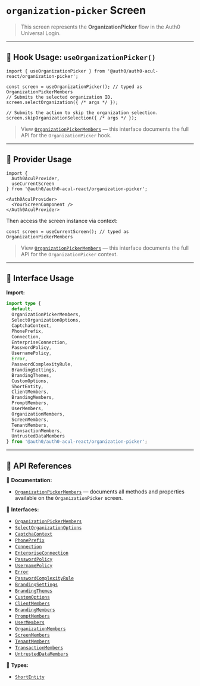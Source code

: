 # `organization-picker` Screen

> This screen represents the **OrganizationPicker** flow in the Auth0 Universal Login.

---

## 🔹 Hook Usage: `useOrganizationPicker()`

```tsx
import { useOrganizationPicker } from '@auth0/auth0-acul-react/organization-picker';

const screen = useOrganizationPicker(); // typed as OrganizationPickerMembers
// Submits the selected organization ID.
screen.selectOrganization({ /* args */ });

// Submits the action to skip the organization selection.
screen.skipOrganizationSelection({ /* args */ });
```

> View [`OrganizationPickerMembers`](https://auth0.github.io/universal-login/interfaces/Classes.OrganizationPickerMembers.html) — this interface documents the full API for the `OrganizationPicker` hook.

---

## 🔹 Provider Usage

```tsx
import {
  Auth0AculProvider,
  useCurrentScreen
} from '@auth0/auth0-acul-react/organization-picker';

<Auth0AculProvider>
  <YourScreenComponent />
</Auth0AculProvider>
```

Then access the screen instance via context:

```tsx
const screen = useCurrentScreen(); // typed as OrganizationPickerMembers
```

> View [`OrganizationPickerMembers`](https://auth0.github.io/universal-login/interfaces/Classes.OrganizationPickerMembers.html) — this interface documents the full API for the `OrganizationPicker` context.

---

## 🔹 Interface Usage

**Import:**

```ts
import type {
  default,
  OrganizationPickerMembers,
  SelectOrganizationOptions,
  CaptchaContext,
  PhonePrefix,
  Connection,
  EnterpriseConnection,
  PasswordPolicy,
  UsernamePolicy,
  Error,
  PasswordComplexityRule,
  BrandingSettings,
  BrandingThemes,
  CustomOptions,
  ShortEntity,
  ClientMembers,
  BrandingMembers,
  PromptMembers,
  UserMembers,
  OrganizationMembers,
  ScreenMembers,
  TenantMembers,
  TransactionMembers,
  UntrustedDataMembers
} from '@auth0/auth0-acul-react/organization-picker';
```

---

## 🔸 API References

📝 **Documentation:**  
- [`OrganizationPickerMembers`](https://auth0.github.io/universal-login/interfaces/Classes.OrganizationPickerMembers.html) — documents all methods and properties available on the `OrganizationPicker` screen.

📃 **Interfaces:**
- [`OrganizationPickerMembers`](https://auth0.github.io/universal-login/interfaces/Classes.OrganizationPickerMembers.html)
- [`SelectOrganizationOptions`](https://auth0.github.io/universal-login/interfaces/Classes.SelectOrganizationOptions.html)
- [`CaptchaContext`](https://auth0.github.io/universal-login/interfaces/Classes.CaptchaContext.html)
- [`PhonePrefix`](https://auth0.github.io/universal-login/interfaces/Classes.PhonePrefix.html)
- [`Connection`](https://auth0.github.io/universal-login/interfaces/Classes.Connection.html)
- [`EnterpriseConnection`](https://auth0.github.io/universal-login/interfaces/Classes.EnterpriseConnection.html)
- [`PasswordPolicy`](https://auth0.github.io/universal-login/interfaces/Classes.PasswordPolicy.html)
- [`UsernamePolicy`](https://auth0.github.io/universal-login/interfaces/Classes.UsernamePolicy.html)
- [`Error`](https://auth0.github.io/universal-login/interfaces/Classes.Error.html)
- [`PasswordComplexityRule`](https://auth0.github.io/universal-login/interfaces/Classes.PasswordComplexityRule.html)
- [`BrandingSettings`](https://auth0.github.io/universal-login/interfaces/Classes.BrandingSettings.html)
- [`BrandingThemes`](https://auth0.github.io/universal-login/interfaces/Classes.BrandingThemes.html)
- [`CustomOptions`](https://auth0.github.io/universal-login/interfaces/Classes.CustomOptions.html)
- [`ClientMembers`](https://auth0.github.io/universal-login/interfaces/Classes.ClientMembers.html)
- [`BrandingMembers`](https://auth0.github.io/universal-login/interfaces/Classes.BrandingMembers.html)
- [`PromptMembers`](https://auth0.github.io/universal-login/interfaces/Classes.PromptMembers.html)
- [`UserMembers`](https://auth0.github.io/universal-login/interfaces/Classes.UserMembers.html)
- [`OrganizationMembers`](https://auth0.github.io/universal-login/interfaces/Classes.OrganizationMembers.html)
- [`ScreenMembers`](https://auth0.github.io/universal-login/interfaces/Classes.ScreenMembers.html)
- [`TenantMembers`](https://auth0.github.io/universal-login/interfaces/Classes.TenantMembers.html)
- [`TransactionMembers`](https://auth0.github.io/universal-login/interfaces/Classes.TransactionMembers.html)
- [`UntrustedDataMembers`](https://auth0.github.io/universal-login/interfaces/Classes.UntrustedDataMembers.html)


📃 **Types:**
- [`ShortEntity`](https://auth0.github.io/universal-login/types/Classes.ShortEntity.html)
